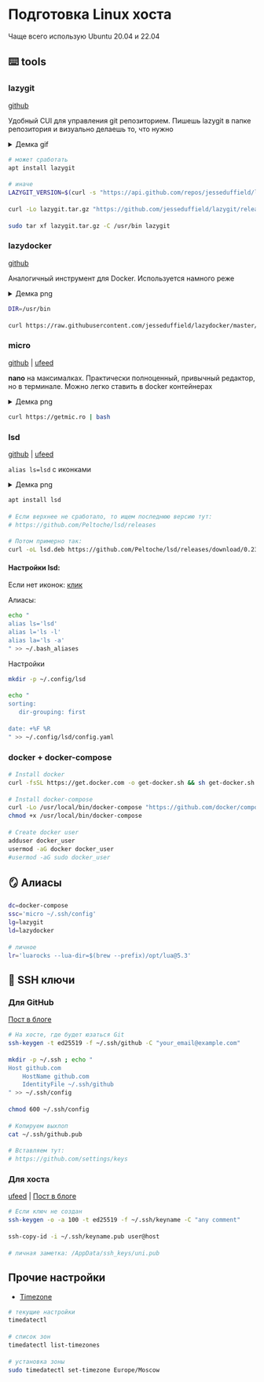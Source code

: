 # Подготовка Linux хоста

Чаще всего использую Ubuntu 20.04 и 22.04

## ⌨️ tools

### lazygit

[github](https://github.com/jesseduffield/lazygit)

Удобный CUI для управления git репозиторием. Пишешь lazygit в папке репозитория и визуально делаешь то, что нужно

<details>
  <summary>Демка gif</summary>

![lazygit cui demo](https://github.com/jesseduffield/lazygit/blob/assets/staging.gif?raw=true)
</details>

```bash
# может сработать
apt install lazygit

# иначе
LAZYGIT_VERSION=$(curl -s "https://api.github.com/repos/jesseduffield/lazygit/releases/latest" | grep -Po '"tag_name": "v\K[0-35.]+')

curl -Lo lazygit.tar.gz "https://github.com/jesseduffield/lazygit/releases/latest/download/lazygit_${LAZYGIT_VERSION}_Linux_x86_64.tar.gz"

sudo tar xf lazygit.tar.gz -C /usr/bin lazygit
```

### lazydocker

[github](https://github.com/jesseduffield/lazydocker)

Аналогичный инструмент для Docker. Используется намного реже

<details>
  <summary>Демка png</summary>

![lazydocker cui demo](https://github.com/jesseduffield/lazydocker/blob/master/docs/resources/demo3.gif?raw=true)
</details>

```bash
DIR=/usr/bin

curl https://raw.githubusercontent.com/jesseduffield/lazydocker/master/scripts/install_update_linux.sh | bash
```

### micro

[github](https://github.com/zyedidia/micro#quick-install-script) | [ufeed](https://t.me/uFeed/130)

**nano** на максималках. Практически полноценный, привычный редактор, но в терминале. Можно легко ставить в docker контейнерах

<details>
  <summary>Демка png</summary>

![micro screenshot demo](https://github.com/zyedidia/micro/blob/master/assets/micro-solarized.png?raw=true)
</details>

```bash
curl https://getmic.ro | bash
```

### lsd

[github](https://github.com/Peltoche/lsd/releases) | [ufeed](https://t.me/uFeed/133)

`alias ls=lsd` с иконками

<details>
  <summary>Демка png</summary>

![lsd screenshot](https://i.imgur.com/NrftbGx.png)
</details>

```bash
apt install lsd

# Если верхнее не сработало, то ищем последнюю версию тут:
# https://github.com/Peltoche/lsd/releases

# Потом примерно так:
curl -oL lsd.deb https://github.com/Peltoche/lsd/releases/download/0.23.0/lsd-musl_0.23.0_amd64.deb && dpkg -i lsd.deb && rm lsd.deb
```

#### Настройки lsd:

Если нет иконок: [клик](https://github.com/Peltoche/lsd/issues/199#issuecomment-494218334)

Алиасы:
```bash
echo "
alias ls='lsd'
alias l='ls -l'
alias la='ls -a'
" >> ~/.bash_aliases
```

Настройки
```bash
mkdir -p ~/.config/lsd

echo "
sorting:
   dir-grouping: first

date: +%F %R
" >> ~/.config/lsd/config.yaml
```

### docker + docker-compose

```bash
# Install docker
curl -fsSL https://get.docker.com -o get-docker.sh && sh get-docker.sh

# Install docker-compose
curl -Lo /usr/local/bin/docker-compose "https://github.com/docker/compose/releases/latest/download/docker-compose-linux-x86_64"
chmod +x /usr/local/bin/docker-compose

# Create docker user
adduser docker_user
usermod -aG docker docker_user
#usermod -aG sudo docker_user
```

## 🪞 Алиасы

```bash
dc=docker-compose
ssc='micro ~/.ssh/config'
lg=lazygit
ld=lazydocker

# личное
lr='luarocks --lua-dir=$(brew --prefix)/opt/lua@5.3'
```

## 🔑 SSH ключи

### Для GitHub

[Пост в блоге](/git-ssh-setup)

```bash
# На хосте, где будет юзаться Git
ssh-keygen -t ed25519 -f ~/.ssh/github -C "your_email@example.com"

mkdir -p ~/.ssh ; echo "
Host github.com
    HostName github.com
    IdentityFile ~/.ssh/github
" >> ~/.ssh/config

chmod 600 ~/.ssh/config

# Копируем выхлоп
cat ~/.ssh/github.pub

# Вставляем тут:
# https://github.com/settings/keys
```

### Для хоста

[ufeed](https://t.me/uFeed/65) | [Пост в блоге](/ssh-keys)

```bash
# Если ключ не создан
ssh-keygen -o -a 100 -t ed25519 -f ~/.ssh/keyname -C "any comment"

ssh-copy-id -i ~/.ssh/keyname.pub user@host

# личная заметка: /AppData/ssh_keys/uni.pub
```

## Прочие настройки

- [Timezone](https://linuxize.com/post/how-to-set-or-change-timezone-in-linux/)

```bash
# текущие настройки
timedatectl

# список зон
timedatectl list-timezones

# установка зоны
sudo timedatectl set-timezone Europe/Moscow
```
